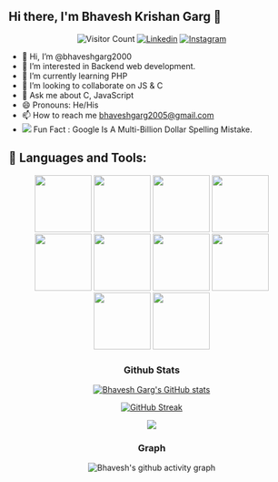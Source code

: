 
## Hi there, I'm Bhavesh Krishan Garg 👋

<div align = "center">
 
![Visitor Count](https://komarev.com/ghpvc/?username=bhaveshgarg2000&color=blue&logo=flat)
[![Linkedin](https://img.shields.io/badge/bhaveshgarg2000-black?style=flat&logo=Linkedin&logoColor=blue&link=https://www.linkedin.com/in/bhavesh-krishan-garg-48a418131/)](https://www.linkedin.com/in/bhavesh-krishan-garg-48a418131/)
[![Instagram](https://img.shields.io/badge/bhaveshgarg2000-black?style=flat&logo=Instagram&logoColor=pink&link=https://www.instagram.com/bgarg2000/)](https://www.instagram.com/bgarg2000/)

</div>





- 👋 Hi, I’m @bhaveshgarg2000
- 👀 I’m interested in Backend web development.
- 🌱 I’m currently learning PHP 
- 💞️ I’m looking to collaborate on JS & C
- 💬 Ask me about C, JavaScript
- 😄 Pronouns: He/His
- 📫 How to reach me bhaveshgarg2005@gmail.com
- <img src="https://img.icons8.com/emoji/22/000000/high-voltage.png"/> Fun Fact : Google Is A Multi-Billion Dollar Spelling Mistake.


## 🧰 Languages and Tools:
<p align="center">
<img src="https://media.giphy.com/media/XAxylRMCdpbEWUAvr8/giphy.gif" width="100" height="100">
<img src="https://media.giphy.com/media/fsEaZldNC8A1PJ3mwp/giphy.gif" width="100" height="100">
<img src="https://img.icons8.com/dusk/100/000000/javascript.png" width="100" height="100">
<img src="https://media.giphy.com/media/IdyAQJVN2kVPNUrojM/giphy.gif" width="100" height="100">
<img src="https://media.giphy.com/media/MFPXPM1nFImgYf6s25/giphy.gif" width="100" height="100">
<img src="http://2.bp.blogspot.com/-z3HC6lmULWs/VY04-cq47kI/AAAAAAAAAwQ/WH7RVNF_ZcA/s1600/f0ff536eb8244be3a825803e6f04f499.gif" width="100" height="100">
<img src="https://cdn.iconscout.com/icon/free/png-256/bootstrap-6-1175203.png" width="100" height="100">
<img src="https://img.icons8.com/color/500/000000/sass.png" width="100" height="100">
<img src="https://img.icons8.com/ios/50/000000/github--v2.png" width="100" height="100">
 <img src="https://img.icons8.com/nolan/100/php.png"width="100" height="100">
</p>




<div align="center">


 ### Github Stats
<div align = center>

 [![Bhavesh Garg's GitHub stats](https://github-readme-stats.vercel.app/api?username=bhaveshgarg2000&show_icons=true&count_private=true&include_all_commits=true&theme=dracula)](https://github.com/bhaveshgarg2000?tab=repositories)
  
 </div>
 
 [![GitHub Streak](https://github-readme-streak-stats.herokuapp.com?user=bhaveshgarg2000&theme=tokyonight_duo&hide_border=true)](https://git.io/streak-stats)
 
 
 <div>
  <img src="https://github-readme-stats.vercel.app/api/top-langs/?username=bhaveshgarg2000&show_icons=true&theme=radical">
  </div>
 
 ### Graph

  ![Bhavesh's github activity graph](https://activity-graph.herokuapp.com/graph?username=bhaveshgarg2000&theme=dracula)
 
<!---
bhaveshgarg2000/bhaveshgarg2000 is a ✨ special ✨ repository because its `README.md` (this file) appears on your GitHub profile.
You can click the Preview link to take a look at your changes.
--->
